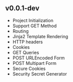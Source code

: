 v0.0.1-dev
-------
- Project Initialization
- Support GET Method
- Routing
- Jinja2 Template Rendering
- HTTP headers
- Cookies
- GET Queries
- POST URLEncoded Form
- POST Multipart Form
- Secure Cookies
- Security Secret Generator
